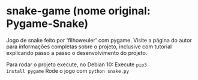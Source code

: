# snake-game (nome original: Pygame-Snake)
Jogo de snake feito por 'filhoweuler' com pygame. Visite a página do autor para informações completas sobre o projeto, inclusive com tutorial explicando passo a passo o desenvolvimento do projeto.


Para rodar o projeto execute, no Debian 10:
Execute <code>pip3 install pygame</code>
Rode o jogo com <code>python snake.py</code>

